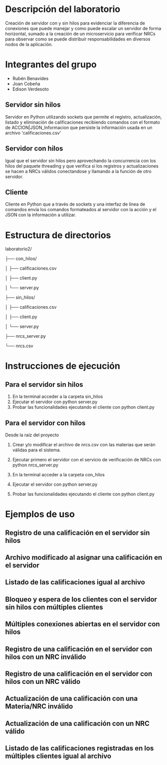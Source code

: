 # Descripción del laboratorio
Creación de servidor con y sin hilos para evidenciar la diferencia de conexiones que puede manejar y como puede escalar un servidor de forma horizontal, sumado a la creación de un microservicio para verificar NRCs para observar como se puede distribuir responsabilidades en diversos nodos de la aplicación.

# Integrantes del grupo
- Rubén Benavides 
- Joan Cobeña 
- Edison Verdesoto 

## Servidor sin hilos
Servidor en Python utilizando sockets que permite el registro, actualización, listado y eliminación de calificaciones recibiendo comandos con el formato de ACCION|JSON_Informacion que persiste la información usada en un archivo 'calificaciones.csv'

## Servidor con hilos
Igual que el servidor sin hilos pero aprovechando la concurrencia con los hilos del paquete threading y que verifica si los registros y actualizaciones se hacen a NRCs válidos conectandose y llamando a la función de otro servidor.

## Cliente
Cliente en Python que a través de sockets y una interfaz de línea de comandos envía los comandos formateados al servidor con la acción y el JSON con la información a utilizar.

# Estructura de directorios

laboratorio2/

├── con_hilos/

│   ├── calificaciones.csv

│   ├── client.py

│   └── server.py

├── sin_hilos/

│   ├── calificaciones.csv

│   ├── client.py

│   └── server.py

├── nrcs_server.py

└── nrcs.csv

# Instrucciones de ejecución

## Para el servidor sin hilos

1. En la terminal acceder a la carpeta sin_hilos
2. Ejecutar el servidor con python server.py
3. Probar las funcionalidades ejecutando el cliente con python client.py

## Para el servidor con hilos

Desde la raíz del proyecto

1. Crear y/o modificar el archivo de nrcs.csv con las materias que serán válidas para el sistema.

2. Ejecutar primero el servidor con el servicio de verificación de NRCs con python nrcs_server.py

3. En la terminal acceder a la carpeta con_hilos
4. Ejecutar el servidor con python server.py
5. Probar las funcionalidades ejecutando el cliente con python client.py

# Ejemplos de uso

## Registro de una calificación en el servidor sin hilos

## Archivo modificado al asignar una calificación en el servidor 

## Listado de las calificaciones igual al archivo

## Bloqueo y espera de los clientes con el servidor sin hilos con múltiples clientes

## Múltiples conexiones abiertas en el servidor con hilos

## Registro de una calificación en el servidor con hilos con un NRC inválido

## Registro de una calificación en el servidor con hilos con un NRC válido

## Actualización de una calificación con una Materia/NRC inválido

## Actualización de una calificación con un NRC válido

## Listado de las calificaciones registradas en los múltiples clientes igual al archivo

